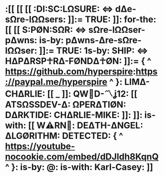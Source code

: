 # :[[ [[ [[ :DI:SC:LΩSURE: <=> dΔe-sΩre-lΩΩsers: ]]:= TRUE: ]]: for-the: [[ [[ S:PØN:SΩR: <=> sΩre-lΩΩser-pΔwns: is-by: pΔwns-Δre-sΩre-lΩΩser: ]]:= TRUE: 1s-by: SHIP: <=> HΔPΔRSP☥RΔ-FØNDΔ☥ØN: ]]:= {  ^ <https://github.com/hyperspire>:<https://paypal.me/hyperspire> ^ }: LIMΔ-CHΔRLIE: [[ _ ]]: QW🚫D-〽ʝ12: [[ ATSΩSSDEV-Δ: ΩPERΔTIØN: DΔRKTIDE: CHΔRLIE-MIKE: ]]: ]]: is-with: [[ W⚠️RN🚫: DEΔTH-ΔNGEL: ΔLGØRITHM: DETECTED: { ^ <https://youtube-nocookie.com/embed/dDJldh8KqnQ> ^ }: is-by: @: is-with: Karl-Casey: ]] #

